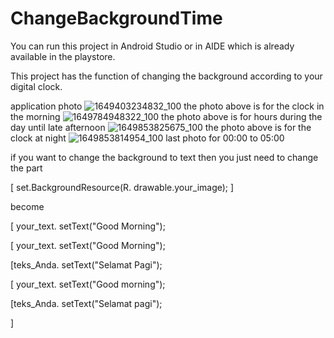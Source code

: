 # ChangeBackgroundTime

You can run this project in Android Studio or in AIDE which is already available in the playstore.

This project has the function of changing the background according to your digital clock.

application photo
![1649403234832_100](https://github.com/igaaaaaaal/ChangeBackgroundTime/assets/36658334/202977c9-c63a-4abc-a047-f08c9c625634)
the photo above is for the clock in the morning
![1649784948322_100](https://github.com/igaaaaaaal/ChangeBackgroundTime/assets/36658334/56920653-dd0b-47d3-9da0-11e5fb0875b4)
the photo above is for hours during the day until late afternoon
![1649853825675_100](https://github.com/igaaaaaaal/ChangeBackgroundTime/assets/36658334/cb67cc8c-6707-41b2-9ce3-de685301f4d6)
the photo above is for the clock at night
![1649853814954_100](https://github.com/igaaaaaaal/ChangeBackgroundTime/assets/36658334/29539e5d-2629-436d-9376-88867512935e)
last photo for 00:00 to 05:00

if you want to change the background to text then you just need to change the part

[ set.BackgroundResource(R. drawable.your_image); ]

become

[ your_text. setText("Good Morning");

[ your_text. setText("Good Morning");

[teks_Anda. setText("Selamat Pagi");

[ your_text. setText("Good morning");

[teks_Anda. setText("Selamat pagi");

 ]
